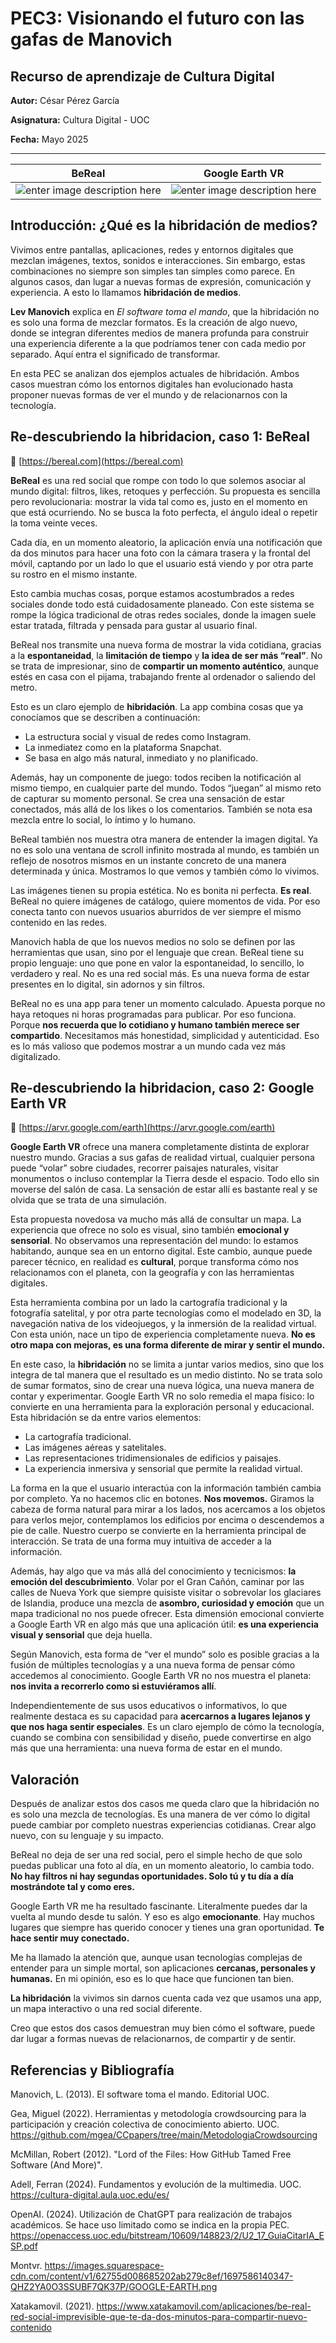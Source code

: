 # PEC3: Visionando el futuro con las gafas de Manovich 

## Recurso de aprendizaje de Cultura Digital 


**Autor:** César Pérez García

**Asignatura:** Cultura Digital - UOC

**Fecha:** Mayo 2025

----

|BeReal|Google Earth VR|
|--|--|
|![enter image description here](https://i.blogs.es/b00764/bereal-red-social-4/1366_2000.jpg)|![enter image description here](https://images.squarespace-cdn.com/content/v1/62755d008685202ab279c8ef/1697586140347-QHZ2YA0O3SSUBF7QK37P/GOOGLE-EARTH.png)|



## Introducción: ¿Qué es la hibridación de medios?

Vivimos entre pantallas, aplicaciones, redes y entornos digitales que mezclan imágenes, textos, sonidos e interacciones. Sin embargo, estas combinaciones no siempre son simples tan simples como parece. En algunos casos, dan lugar a nuevas formas de expresión, comunicación y experiencia. A esto lo llamamos **hibridación de medios**.

**Lev Manovich** explica en *El software toma el mando*, que la hibridación no es solo una forma de mezclar formatos. Es la creación de algo nuevo, donde se integran diferentes medios de manera profunda para construir una experiencia diferente a la que podríamos tener con cada medio por separado. Aquí entra el significado de transformar.

En esta PEC se analizan dos ejemplos actuales de hibridación. Ambos casos muestran cómo los entornos digitales han evolucionado hasta proponer nuevas formas de ver el mundo y de relacionarnos con la tecnología.



## Re-descubriendo la hibridacion, caso 1: BeReal
🔗 [https://bereal.com](https://bereal.com)

**BeReal** es una red social que rompe con todo lo que solemos asociar al mundo digital: filtros, likes, retoques y perfección. Su propuesta es sencilla pero revolucionaria: mostrar la vida tal como es, justo en el momento en que está ocurriendo. No se busca la foto perfecta, el ángulo ideal o repetir la toma veinte veces.

Cada día, en un momento aleatorio, la aplicación envía una notificación que da dos minutos para hacer una foto con la cámara trasera y la frontal del móvil, captando por un lado lo que el usuario está viendo y por otra parte su rostro en el mismo instante.

Esto cambia muchas cosas, porque estamos acostumbrados a redes sociales donde todo está cuidadosamente planeado. Con este sistema se rompe la lógica tradicional de otras redes sociales, donde la imagen suele estar tratada, filtrada y pensada para gustar al usuario final.

BeReal nos transmite una nueva forma de mostrar la vida cotidiana, gracias a la **espontaneidad**, la **limitación de tiempo** y **la idea de ser más “real”**. No se trata de impresionar, sino de **compartir un momento auténtico**, aunque estés en casa con el pijama, trabajando frente al ordenador o saliendo del metro.

Esto es un claro ejemplo de **hibridación**. La app combina cosas que ya conocíamos que se describen a continuación:

-   La estructura social y visual de redes como Instagram.
-   La inmediatez como en la plataforma Snapchat.
-   Se basa en algo más natural, inmediato y no planificado.

Además, hay un componente de juego: todos reciben la notificación al mismo tiempo, en cualquier parte del mundo. Todos “juegan” al mismo reto de capturar su momento personal. Se crea una sensación de estar conectados, más allá de los likes o los comentarios. También se nota esa mezcla entre lo social, lo íntimo y lo humano.

BeReal también nos muestra otra manera de entender la imagen digital. Ya no es solo una ventana de scroll infinito mostrada al mundo, es también un reflejo de nosotros mismos en un instante concreto de una manera determinada y única. Mostramos lo que vemos y también cómo lo vivimos.

Las imágenes tienen su propia estética. No es bonita ni perfecta. **Es real**. BeReal no quiere imágenes de catálogo, quiere momentos de vida. Por eso conecta tanto con nuevos usuarios aburridos de ver siempre el mismo contenido en las redes.

Manovich habla de que los nuevos medios no solo se definen por las herramientas que usan, sino por el lenguaje que crean. BeReal tiene su propio lenguaje: uno que pone en valor la espontaneidad, lo sencillo, lo verdadero y real. No es una red social más. Es una nueva forma de estar presentes en lo digital, sin adornos y sin filtros.

BeReal no es una app para tener un momento calculado. Apuesta porque no haya retoques ni horas programadas para publicar. Por eso funciona. Porque **nos recuerda que lo cotidiano y humano también merece ser compartido**. Necesitamos más honestidad, simplicidad y autenticidad. Eso es lo más valioso que podemos mostrar a un mundo cada vez más digitalizado.


## Re-descubriendo la hibridacion, caso 2: Google Earth VR  
🔗 [https://arvr.google.com/earth](https://arvr.google.com/earth)


**Google Earth VR** ofrece una manera completamente distinta de explorar nuestro mundo. Gracias a sus gafas de realidad virtual, cualquier persona puede “volar” sobre ciudades, recorrer paisajes naturales, visitar monumentos o incluso contemplar la Tierra desde el espacio. Todo ello sin moverse del salón de casa. La sensación de estar allí es bastante real y se olvida que se trata de una simulación.

Esta propuesta novedosa va mucho más allá de consultar un mapa. La experiencia que ofrece no solo es visual, sino también **emocional y sensorial**. No observamos una representación del mundo: lo estamos habitando, aunque sea en un entorno digital. Este cambio, aunque puede parecer técnico, en realidad es **cultural**, porque transforma cómo nos relacionamos con el planeta, con la geografía y con las herramientas digitales.

Esta herramienta combina por un lado la cartografía tradicional y la fotografía satelital, y por otra parte tecnologías como el modelado en 3D, la navegación nativa de los videojuegos, y la inmersión de la realidad virtual. Con esta unión, nace un tipo de experiencia completamente nueva. **No es otro mapa con mejoras, es una forma diferente de mirar y sentir el mundo.**

En este caso, la **hibridación** no se limita a juntar varios medios, sino que los integra de tal manera que el resultado es un medio distinto. No se trata solo de sumar formatos, sino de crear una nueva lógica, una nueva manera de contar y experimentar. Google Earth VR no solo remedia el mapa físico: lo convierte en una herramienta para la exploración personal y educacional. Esta hibridación se da entre varios elementos:

-   La cartografía tradicional.
-   Las imágenes aéreas y satelitales.
-   Las representaciones tridimensionales de edificios y paisajes.
-   La experiencia inmersiva y sensorial que permite la realidad virtual.

La forma en la que el usuario interactúa con la información también cambia por completo. Ya no hacemos clic en botones. **Nos movemos.** Giramos la cabeza de forma natural para mirar a los lados, nos acercamos a los objetos para verlos mejor, contemplamos los edificios por encima o descendemos a pie de calle. Nuestro cuerpo se convierte en la herramienta principal de interacción. Se trata de una forma muy intuitiva de acceder a la información.

Además, hay algo que va más allá del conocimiento y tecnicismos: **la emoción del descubrimiento**. Volar por el Gran Cañón, caminar por las calles de Nueva York que siempre quisiste visitar o sobrevolar los glaciares de Islandia, produce una mezcla de **asombro, curiosidad y emoción** que un mapa tradicional no nos puede ofrecer. Esta dimensión emocional convierte a Google Earth VR en algo más que una aplicación útil: **es una experiencia visual y sensorial** que deja huella.

Según Manovich, esta forma de “ver el mundo” solo es posible gracias a la fusión de múltiples tecnologías y a una nueva forma de pensar cómo accedemos al conocimiento. Google Earth VR no nos muestra el planeta: **nos invita a recorrerlo como si estuviéramos allí**.

Independientemente de sus usos educativos o informativos, lo que realmente destaca es su capacidad para **acercarnos a lugares lejanos y que nos haga sentir especiales**. Es un claro ejemplo de cómo la tecnología, cuando se combina con sensibilidad y diseño, puede convertirse en algo más que una herramienta: una nueva forma de estar en el mundo.


## Valoración

Después de analizar estos dos casos me queda claro que la hibridación no es solo una mezcla de tecnologías. Es una manera de ver cómo lo digital puede cambiar por completo nuestras experiencias cotidianas. Crear algo nuevo, con su lenguaje y su impacto.

BeReal no deja de ser una red social, pero el simple hecho de que solo puedas publicar una foto al día, en un momento aleatorio, lo cambia todo. **No hay filtros ni hay segundas oportunidades. Solo tú y tu día a día mostrándote tal y como eres.**

Google Earth VR me ha resultado fascinante. Literalmente puedes dar la vuelta al mundo desde tu salón. Y eso es algo **emocionante**. Hay muchos lugares que siempre has querido conocer y tienes una gran oportunidad. **Te hace sentir muy conectado.**

Me ha llamado la atención que, aunque usan tecnologías complejas de entender para un simple mortal, son aplicaciones **cercanas, personales y humanas.** En mi opinión, eso es lo que hace que funcionen tan bien.

**La hibridación** la vivimos sin darnos cuenta cada vez que usamos una app, un mapa interactivo o una red social diferente.

Creo que estos dos casos demuestran muy bien cómo el software, puede dar lugar a formas nuevas de relacionarnos, de compartir y de sentir.


## Referencias y Bibliografía

Manovich, L. (2013). El software toma el mando. Editorial UOC.

Gea, Miguel (2022). Herramientas y metodología crowdsourcing para la participación y creación colectiva de conocimiento abierto. UOC. https://github.com/mgea/CCpapers/tree/main/MetodologiaCrowdsourcing

McMillan, Robert (2012). "Lord of the Files: How GitHub Tamed Free Software (And More)".

Adell, Ferran (2024). Fundamentos y evolución de la multimedia. UOC. https://cultura-digital.aula.uoc.edu/es/

OpenAI. (2024). Utilización de ChatGPT para realización de trabajos académicos. Se hace uso limitado como se indica en la propia PEC. https://openaccess.uoc.edu/bitstream/10609/148823/2/U2_17_GuiaCitarIA_ESP.pdf

Montvr. https://images.squarespace-cdn.com/content/v1/62755d008685202ab279c8ef/1697586140347-QHZ2YA0O3SSUBF7QK37P/GOOGLE-EARTH.png

Xatakamovil. (2021). https://www.xatakamovil.com/aplicaciones/be-real-red-social-imprevisible-que-te-da-dos-minutos-para-compartir-nuevo-contenido
